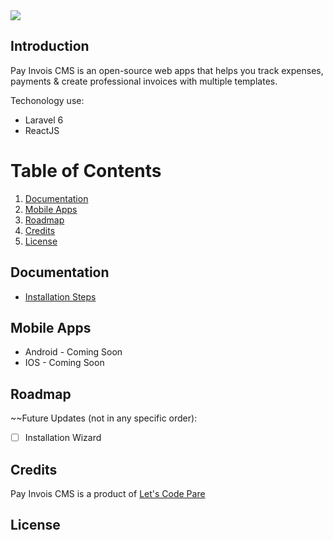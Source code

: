 <img src="https://res.cloudinary.com/bytefury/image/upload/v1574149856/Crater/craterframe.png">

## Introduction

Pay Invois CMS is an open-source web apps that helps you track expenses, payments & create professional invoices with multiple templates.

Techonology use:
- Laravel 6
- ReactJS

# Table of Contents

1. [Documentation](#documentation)
3. [Mobile Apps](#mobile-apps)
5. [Roadmap](#roadmap)
6. [Credits](#credits)
8. [License](#license)

## Documentation

- [Installation Steps]('#')

## Mobile Apps
- Android - Coming Soon
- IOS - Coming Soon


## Roadmap

~~Future Updates (not in any specific order):
-   [ ] Installation Wizard


## Credits
Pay Invois CMS is a product of [Let's Code Pare](https://letscodepare.com)

## License
